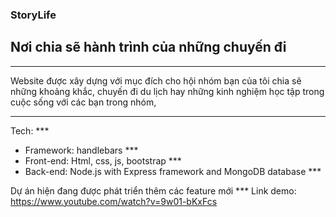 ### StoryLife

## Nơi chia sẽ hành trình của những chuyến đi

---

Website được xây dựng với mục đích cho hội nhóm bạn của tôi chia sẽ những khoảng khắc, chuyến đi du lịch hay những kinh nghiệm học tập trong cuộc sống với các bạn trong nhóm,

---

Tech:
\*\*\*

- Framework: handlebars
  \*\*\*
- Front-end: Html, css, js, bootstrap
  \*\*\*
- Back-end: Node.js with Express framework and MongoDB database
  \*\*\*

Dự án hiện đang được phát triển thêm các feature mới
\*\*\*
Link demo: https://www.youtube.com/watch?v=9w01-bKxFcs
